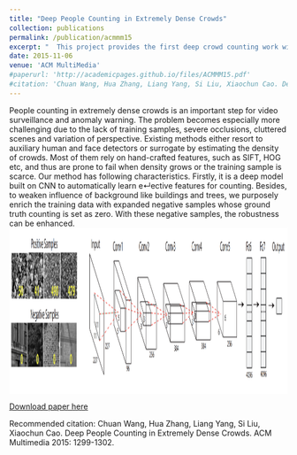```yaml
---
title: "Deep People Counting in Extremely Dense Crowds"
collection: publications
permalink: /publication/acmmm15
excerpt: "  This project provides the first deep crowd counting work with negative sampling, and presents a new dataset with large counting range. <br/> <img src='/images/counting1.png' width='800' height = '300' align=center>"
date: 2015-11-06
venue: 'ACM MultiMedia'
#paperurl: 'http://academicpages.github.io/files/ACMMM15.pdf'
#citation: 'Chuan Wang, Hua Zhang, Liang Yang, Si Liu, Xiaochun Cao. Deep People Counting in Extremely Dense Crowds. ACM Multimedia 2015: 1299-1302'
---
```

People counting in extremely dense crowds is an important step for video surveillance and anomaly warning. The problem becomes especially more challenging due to the lack of training samples, severe occlusions, cluttered scenes and variation of perspective. Existing methods either resort to auxiliary human and face detectors or surrogate by estimating the density of crowds. Most of them rely on hand-crafted features, such as SIFT, HOG etc, and thus are prone to fail when density grows or the training sample is scarce. Our method has following characteristics. Firstly, it is a deep model built on CNN to automatically learn e↵ective features for counting. Besides, to weaken influence of background like buildings and trees, we purposely enrich the training data with expanded negative samples whose ground truth counting is set as zero. With these negative samples, the robustness can be enhanced.
<br/> <img src='/images/acmmm15framework.png' width="800" height = "300" align=center>


[Download paper here](http://academicpages.github.io/files/ACMMM15.pdf)

Recommended citation: Chuan Wang, Hua Zhang, Liang Yang, Si Liu, Xiaochun Cao. Deep People Counting in Extremely Dense Crowds. ACM Multimedia 2015: 1299-1302.
